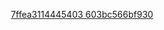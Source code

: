 <div align="center">


  
[7ffea3114445403 603bc566bf930](https://user-images.githubusercontent.com/7276145/119748032-fcf5bb80-be61-11eb-95cf-8318ed6bc7fe.gif)



</div>




<!--
**WizardSource/WizardSource** is a ✨ _special_ ✨ repository because its `README.md` (this file) appears on your GitHub profile.


[panda]: https://user-images.githubusercontent.com/7276145/117089593-ec02d000-ad23-11eb-8019-80bd34eecaa3.gif
[repo-url]: https://github.com/wizardsource/
[banner-url]: https://user-images.githubusercontent.com/7276145/117090386-308f6b00-ad26-11eb-9763-2c0c3d47c5db.gif


![dayNnight](https://user-images.githubusercontent.com/7276145/119195665-0393c580-ba53-11eb-8dfb-fec7185eaf7e.gif)

Here are some ideas to get you started:

- 🔭 I’m currently working on ...
- 🌱 I’m currently learning ...
- 👯 I’m looking to collaborate on ...
- 🤔 I’m looking for help with ...
- 💬 Ask me about ...
- 📫 How to reach me: ...
- 😄 Pronouns: ...
- ⚡ Fun fact: ...
-->
